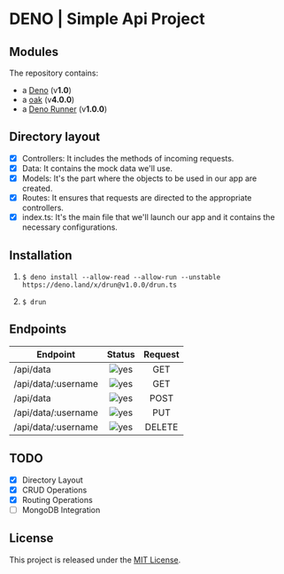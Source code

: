# DENO | Simple Api Project

## Modules

The repository contains:

- a [Deno](https://deno.land/) (v**1.0**)
- a [oak](https://github.com/oakserver/oak) (v**4.0.0**)
- a [Deno Runner](https://github.com/MarcHanin/drun/tree/master) (v**1.0.0**)

## Directory layout

- [x] Controllers: It includes the methods of incoming requests.
- [x] Data: It contains the mock data we'll use.
- [x] Models: It's the part where the objects to be used in our app are created.
- [x] Routes: It ensures that requests are directed to the appropriate controllers.
- [x] index.ts: It's the main file that we'll launch our app and it contains the necessary configurations.

## Installation

1.  `$ deno install --allow-read --allow-run --unstable https://deno.land/x/drun@v1.0.0/drun.ts`

2.  `$ drun`

## Endpoints

| Endpoint            |                                     Status                                     | Request |
| ------------------- | :----------------------------------------------------------------------------: | :-----: |
| /api/data           | ![yes](http://airesgoncalves.com.br/screenshot/acf-to-rest-api/readme/yes.png) |   GET   |
| /api/data/:username | ![yes](http://airesgoncalves.com.br/screenshot/acf-to-rest-api/readme/yes.png) |   GET   |
| /api/data           | ![yes](http://airesgoncalves.com.br/screenshot/acf-to-rest-api/readme/yes.png) |  POST   |
| /api/data/:username | ![yes](http://airesgoncalves.com.br/screenshot/acf-to-rest-api/readme/yes.png) |   PUT   |
| /api/data/:username | ![yes](http://airesgoncalves.com.br/screenshot/acf-to-rest-api/readme/yes.png) | DELETE  |

## TODO

- [x] Directory Layout
- [x] CRUD Operations
- [x] Routing Operations
- [ ] MongoDB Integration

## License

This project is released under the [MIT License](LICENSE).

```

```
